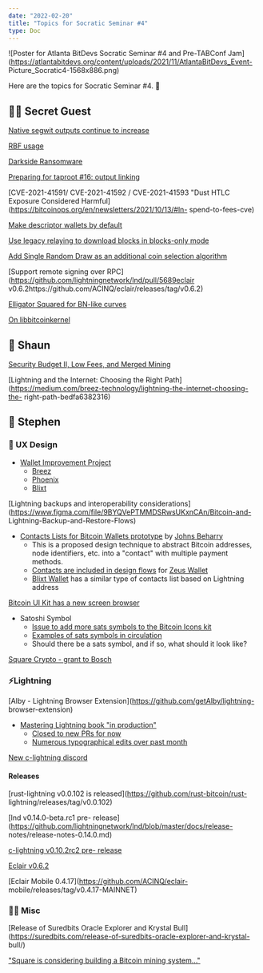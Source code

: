 ```yaml
---
date: "2022-02-20"
title: "Topics for Socratic Seminar #4"
type: Doc
---
```


![Poster for Atlanta BitDevs Socratic Seminar #4 and Pre-TABConf
Jam](https://atlantabitdevs.org/content/uploads/2021/11/AtlantaBitDevs_Event-
Picture_Socratic4-1568x886.png)

Here are the topics for Socratic Seminar #4. 🍂

## 🕵️‍♂️ Secret Guest

[Native segwit outputs continue to
increase](https://twitter.com/murchandamus/status/1452731827525988360)

[RBF
usage](https://github.com/bitcoin/bitcoin/pull/22539#issuecomment-885743844)

[Darkside
Ransomware](https://mobile.twitter.com/ErgoBTC/status/1451681557165477888)

[Preparing for taproot #16: output
linking](https://bitcoinops.org/en/newsletters/2021/10/06/)

[CVE-2021-41591/ CVE-2021-41592 / CVE-2021-41593 "Dust HTLC Exposure
Considered Harmful](https://bitcoinops.org/en/newsletters/2021/10/13/#ln-
spend-to-fees-cve)

[Make descriptor wallets by
default](https://github.com/bitcoin/bitcoin/pull/23002)

[Use legacy relaying to download blocks in blocks-only
mode](https://github.com/bitcoin/bitcoin/pull/22340)

[Add Single Random Draw as an additional coin selection
algorithm](https://github.com/bitcoin/bitcoin/pull/17526)

[Support remote signing over
RPC](https://github.com/lightningnetwork/lnd/pull/5689eclair
v0.6.2https://github.com/ACINQ/eclair/releases/tag/v0.6.2)

[Elligator Squared for BN-like
curves](https://github.com/sipa/writeups/tree/main/elligator-square-for-bn)

[On
libbitcoinkernel](https://twitter.com/carl_dong/status/1448081732385771522)

## 💪 Shaun

[Security Budget II, Low Fees, and Merged
Mining](https://www.truthcoin.info/blog/security-budget-ii-mm/)

[Lightning and the Internet: Choosing the Right
Path](https://medium.com/breez-technology/lightning-the-internet-choosing-the-
right-path-bedfa6382316)

## 👾 Stephen

### 🎨 UX Design

  * [Wallet Improvement Project](https://github.com/BitcoinDesign/Guide/issues/493)
    * [Breez](https://github.com/BitcoinDesign/Meta/issues/175)
    * [Phoenix](https://github.com/BitcoinDesign/Meta/issues/172)
    * [Blixt](https://github.com/BitcoinDesign/Meta/issues/177)

[Lightning backups and interoperability
considerations](https://www.figma.com/file/9BYQVePTMMDSRwsUKxnCAn/Bitcoin-and-
Lightning-Backup-and-Restore-Flows)

  * [Contacts Lists for Bitcoin Wallets prototype](https://bitcoin-contacts.netlify.app/) by [Johns Beharry](https://twitter.com/johnsBeharry)
    * This is a proposed design technique to abstract Bitcoin addresses, node identifiers, etc. into a "contact" with multiple payment methods.
    * [Contacts are included in design flows](https://www.figma.com/file/TqAM4LvuqvY7FBzFoaezJC/Zeus?node-id=2807%3A9376) for [Zeus Wallet](https://zeusln.app/)
    * [Blixt Wallet](http://blixtwallet.github.io/) has a similar type of contacts list based on Lightning address

[Bitcoin UI Kit has a new screen
browser](https://www.bitcoinuikit.com/screens)

  * Satoshi Symbol
    * [Issue to add more sats symbols to the Bitcoin Icons kit](https://github.com/BitcoinDesign/Bitcoin-Icons/issues/73)
    * [Examples of sats symbols in circulation](https://bitcoin.design/guide/getting-started/visual-language/#the-satoshi-symbol)
    * Should there be a sats symbol, and if so, what should it look like?

[Square Crypto - grant to
Bosch](https://twitter.com/sqcrypto/status/1454114943444430850)

### ⚡️Lightning

[Alby - Lightning Browser Extension](https://github.com/getAlby/lightning-
browser-extension)

  * [Mastering Lightning book "in production"](https://github.com/lnbook/lnbook)
    * [Closed to new PRs for now](https://github.com/lnbook/lnbook/commit/1ddcb21f3a3843fc5afef57c8aad8476f3ed2262#diff-b335630551682c19a781afebcf4d07bf978fb1f8ac04c6bf87428ed5106870f5)
    * [Numerous typographical edits over past month](https://github.com/lnbook/lnbook/commits/develop)

[New c-lightning discord](https://discord.gg/Vsdd7SmnF4)

#### Releases

[rust-lightning v0.0.102 is released](https://github.com/rust-bitcoin/rust-
lightning/releases/tag/v0.0.102)

[lnd v0.14.0-beta.rc1 pre-
release](https://github.com/lightningnetwork/lnd/blob/master/docs/release-
notes/release-notes-0.14.0.md)

[c-lightning v0.10.2rc2 pre-
release](https://github.com/ElementsProject/lightning/releases/tag/v0.10.2rc2)

[Eclair v0.6.2](https://github.com/ACINQ/eclair/releases/tag/v0.6.2)

[Eclair Mobile 0.4.17](https://github.com/ACINQ/eclair-
mobile/releases/tag/v0.4.17-MAINNET)

### 🤷‍♂️ Misc

[Release of Suredbits Oracle Explorer and Krystal
Bull](https://suredbits.com/release-of-suredbits-oracle-explorer-and-krystal-
bull/)

["Square is considering building a Bitcoin mining
system…"](https://twitter.com/jack/status/1449110239442345995)